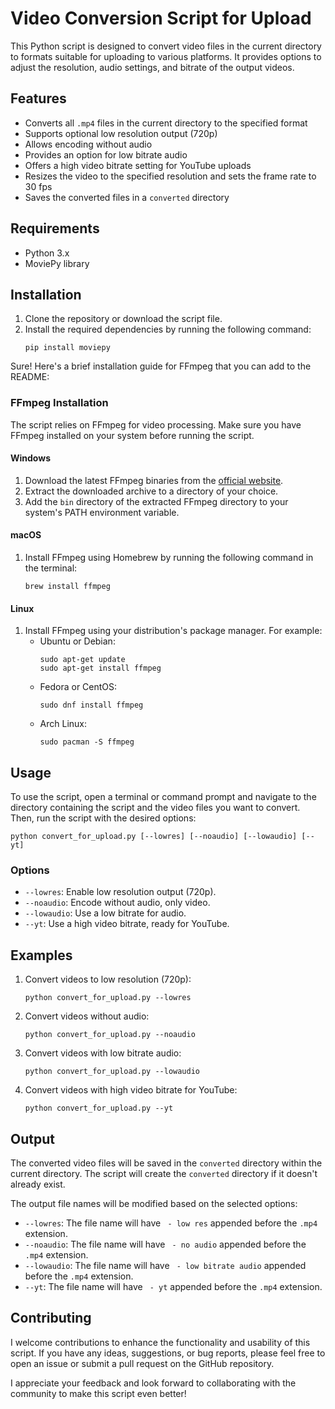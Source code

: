 # Video Conversion Script for Upload

This Python script is designed to convert video files in the current directory to formats suitable for uploading to various platforms. It provides options to adjust the resolution, audio settings, and bitrate of the output videos.

## Features

- Converts all `.mp4` files in the current directory to the specified format
- Supports optional low resolution output (720p)
- Allows encoding without audio
- Provides an option for low bitrate audio
- Offers a high video bitrate setting for YouTube uploads
- Resizes the video to the specified resolution and sets the frame rate to 30 fps
- Saves the converted files in a `converted` directory

## Requirements

- Python 3.x
- MoviePy library

## Installation

1. Clone the repository or download the script file.
2. Install the required dependencies by running the following command:
   ```
   pip install moviepy
   ```
   
   
Sure! Here's a brief installation guide for FFmpeg that you can add to the README:

### FFmpeg Installation

The script relies on FFmpeg for video processing. Make sure you have FFmpeg installed on your system before running the script.

#### Windows

1. Download the latest FFmpeg binaries from the [official website](https://ffmpeg.org/download.html#build-windows).
2. Extract the downloaded archive to a directory of your choice.
3. Add the `bin` directory of the extracted FFmpeg directory to your system's PATH environment variable.

#### macOS

1. Install FFmpeg using Homebrew by running the following command in the terminal:
   ```
   brew install ffmpeg
   ```

#### Linux

1. Install FFmpeg using your distribution's package manager. For example:
   - Ubuntu or Debian:
     ```
     sudo apt-get update
     sudo apt-get install ffmpeg
     ```
   - Fedora or CentOS:
     ```
     sudo dnf install ffmpeg
     ```
   - Arch Linux:
     ```
     sudo pacman -S ffmpeg
     ```

## Usage

To use the script, open a terminal or command prompt and navigate to the directory containing the script and the video files you want to convert. Then, run the script with the desired options:

```
python convert_for_upload.py [--lowres] [--noaudio] [--lowaudio] [--yt]
```

### Options

- `--lowres`: Enable low resolution output (720p).
- `--noaudio`: Encode without audio, only video.
- `--lowaudio`: Use a low bitrate for audio.
- `--yt`: Use a high video bitrate, ready for YouTube.

## Examples

1. Convert videos to low resolution (720p):
   ```
   python convert_for_upload.py --lowres
   ```

2. Convert videos without audio:
   ```
   python convert_for_upload.py --noaudio
   ```

3. Convert videos with low bitrate audio:
   ```
   python convert_for_upload.py --lowaudio
   ```

4. Convert videos with high video bitrate for YouTube:
   ```
   python convert_for_upload.py --yt
   ```

## Output

The converted video files will be saved in the `converted` directory within the current directory. The script will create the `converted` directory if it doesn't already exist.

The output file names will be modified based on the selected options:
- `--lowres`: The file name will have ` - low res` appended before the `.mp4` extension.
- `--noaudio`: The file name will have ` - no audio` appended before the `.mp4` extension.
- `--lowaudio`: The file name will have ` - low bitrate audio` appended before the `.mp4` extension.
- `--yt`: The file name will have ` - yt` appended before the `.mp4` extension.

## Contributing

I welcome contributions to enhance the functionality and usability of this script. If you have any ideas, suggestions, or bug reports, please feel free to open an issue or submit a pull request on the GitHub repository.

I appreciate your feedback and look forward to collaborating with the community to make this script even better!